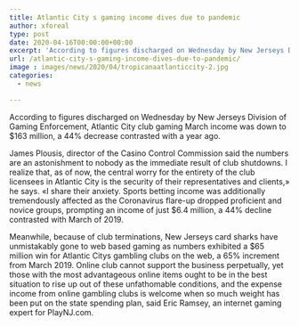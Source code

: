 ```yaml
---
title: Atlantic City s gaming income dives due to pandemic
author: xforeal 
type: post
date: 2020-04-16T00:00:00+00:00
excerpt: 'According to figures discharged on Wednesday by New Jerseys Division of Gaming Enforcement, Atlantic City club gaming March income was down to $163 million, a 44&amp;percnt; decrease contrasted with last year '
url: /atlantic-city-s-gaming-income-dives-due-to-pandemic/
image : images/news/2020/04/tropicanaatlanticcity-2.jpg
categories:
  - news

---
```

According to figures discharged on Wednesday by New Jerseys Division of Gaming Enforcement, Atlantic City club gaming March income was down to $163 million, a 44&percnt; decrease contrasted with a year ago. 

James Plousis, director of the Casino Control Commission said the numbers are an astonishment to nobody as the immediate result of club shutdowns. I realize that, as of now, the central worry for the entirety of the club licensees in Atlantic City is the security of their representatives and clients,&#187; he says. &#171;I share their anxiety. Sports betting income was additionally tremendously affected as the Coronavirus flare-up dropped proficient and novice groups, prompting an income of just $6.4 million, a 44&percnt; decline contrasted with March of 2019. 

Meanwhile, because of club terminations, New Jerseys card sharks have unmistakably gone to web based gaming as numbers exhibited a $65 million win for Atlantic Citys gambling clubs on the web, a 65&percnt; increment from March 2019. Online club cannot support the business perpetually, yet those with the most advantageous online items ought to be in the best situation to rise up out of these unfathomable conditions, and the expense income from online gambling clubs is welcome when so much weight has been put on the state spending plan, said Eric Ramsey, an internet gaming expert for PlayNJ.com.